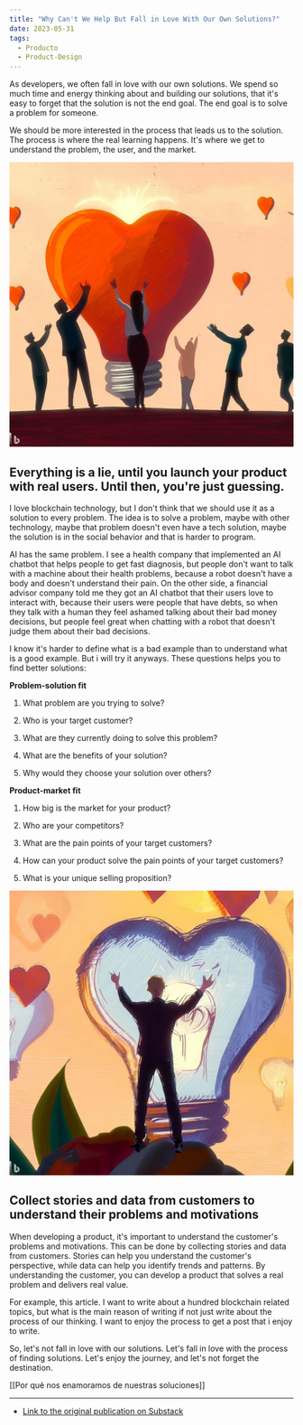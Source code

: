 ```yaml
---
title: "Why Can't We Help But Fall in Love With Our Own Solutions?"
date: 2023-05-31
tags:
  - Producto
  - Product-Design
---
```


As developers, we often fall in love with our own solutions. We spend so much time and energy thinking about and building our solutions, that it's easy to forget that the solution is not the end goal. The end goal is to solve a problem for someone.

We should be more interested in the process that leads us to the solution. The process is where the real learning happens. It's where we get to understand the problem, the user, and the market.

![Ilustración 1](/notas/imagenes/why-cant-we-help-but-fall-in-love-1.jpeg)

## Everything is a lie, until you launch your product with real users. Until then, you're just guessing.

I love blockchain technology, but I don't think that we should use it as a solution to every problem. The idea is to solve a problem, maybe with other technology, maybe that problem doesn't even have a tech solution, maybe the solution is in the social behavior and that is harder to program.

AI has the same problem. I see a health company that implemented an AI chatbot that helps people to get fast diagnosis, but people don't want to talk with a machine about their health problems, because a robot doesn't have a body and doesn't understand their pain. On the other side, a financial advisor company told me they got an AI chatbot that their users love to interact with, because their users were people that have debts, so when they talk with a human they feel ashamed talking about their bad money decisions, but people feel great when chatting with a robot that doesn't judge them about their bad decisions.

I know it's harder to define what is a bad example than to understand what is a good example. But i will try it anyways. These questions helps you to find better solutions:

**Problem-solution fit**

1. What problem are you trying to solve?

2. Who is your target customer?

3. What are they currently doing to solve this problem?

4. What are the benefits of your solution?

5. Why would they choose your solution over others?

**Product-market fit**

1. How big is the market for your product?

2. Who are your competitors?

3. What are the pain points of your target customers?

4. How can your product solve the pain points of your target customers?

5. What is your unique selling proposition?

![Ilustración 2](/notas/imagenes/why-cant-we-help-but-fall-in-love-2.jpeg)

## Collect stories and data from customers to understand their problems and motivations

When developing a product, it's important to understand the customer's problems and motivations. This can be done by collecting stories and data from customers. Stories can help you understand the customer's perspective, while data can help you identify trends and patterns. By understanding the customer, you can develop a product that solves a real problem and delivers real value.

For example, this article. I want to write about a hundred blockchain related topics, but what is the main reason of writing if not just write about the process of our thinking. I want to enjoy the process to get a post that i enjoy to write.

So, let's not fall in love with our solutions. Let's fall in love with the process of finding solutions. Let's enjoy the journey, and let's not forget the destination.

[[Por qué nos enamoramos de nuestras soluciones]]

---

- [Link to the original publication on Substack](https://open.substack.com/pub/miguel1man/p/why-cant-we-help-but-fall-in-love?r=1r9qo6&utm_campaign=post&utm_medium=web)
